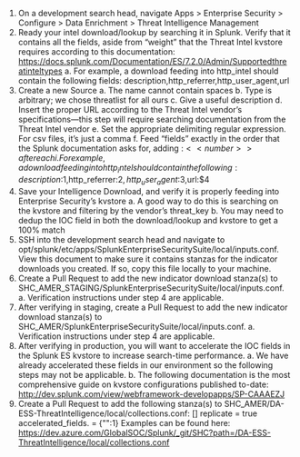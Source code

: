 1)	On a development search head, navigate Apps > Enterprise Security > Configure > Data Enrichment > Threat Intelligence Management
2)	Ready your intel download/lookup by searching it in Splunk. Verify that it contains all the fields, aside from “weight” that the Threat Intel kvstore requires according to this documentation: https://docs.splunk.com/Documentation/ES/7.2.0/Admin/Supportedthreatinteltypes
a.	For example, a download feeding into http_intel should contain the following fields: description,http_referrer,http_user_agent,url
3)	Create a new Source
a.	The name cannot contain spaces
b.	Type is arbitrary; we chose threatlist for all ours
c.	Give a useful description 
d.	Insert the proper URL according to the Threat Intel vendor’s specifications—this step will require searching documentation from the Threat Intel vendor
e.	Set the appropriate delimiting regular expression. For csv files, it’s just a comma
f.	Feed “fields” exactly in the order that the Splunk documentation asks for, adding :$<<number>> after each
i.	For example, a download feeding into http_intel should contain the following: description:$1,http_referrer:$2,http_user_agent:$3,url:$4
4)	Save your Intelligence Download, and verify it is properly feeding into Enterprise Security’s kvstore
a.	A good way to do this is searching on the kvstore and filtering by the vendor’s threat_key
b.	You may need to dedup the IOC field in both the download/lookup and kvstore to get a 100% match
5)	SSH into the development search head and navigate to opt/splunk/etc/apps/SplunkEnterpriseSecuritySuite/local/inputs.conf. View this document to make sure it contains stanzas for the indicator downloads you created. If so, copy this file locally to your machine.
6)	Create a Pull Request to add the new indicator download stanza(s) to SHC_AMER_STAGING/SplunkEnterpriseSecuritySuite/local/inputs.conf.
a.	Verification instructions under step 4 are applicable.
7)	After verifying in staging, create a Pull Request to add the new indicator download stanza(s) to SHC_AMER/SplunkEnterpriseSecuritySuite/local/inputs.conf.
a.	Verification instructions under step 4 are applicable.
8)	After verifying in production, you will want to accelerate the IOC fields in the Splunk ES kvstore to increase search-time performance. 
a.	We have already accelerated these fields in our environment so the following steps may not be applicable.
b.	The following documentation is the most comprehensive guide on kvstore configurations published to-date: http://dev.splunk.com/view/webframework-developapps/SP-CAAAEZJ
9)	Create a Pull Request to add the following stanza(s) to SHC_AMER/DA-ESS-ThreatIntelligence/local/collections.conf:
[<kvstore name>]
replicate = true
accelerated_fields.<acceleration name> = {"<IOC field>":1}
Examples can be found here: https://dev.azure.com/GlobalSOC/Splunk/_git/SHC?path=/DA-ESS-ThreatIntelligence/local/collections.conf


